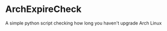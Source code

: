 ArchExpireCheck
===============

A simple python script checking how long you haven't upgrade Arch Linux 
